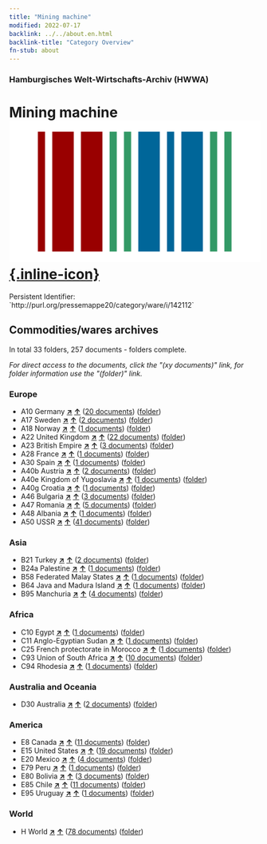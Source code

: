 ```yaml
---
title: "Mining machine"
modified: 2022-07-17
backlink: ../../about.en.html
backlink-title: "Category Overview"
fn-stub: about
---
```


### Hamburgisches Welt-Wirtschafts-Archiv (HWWA)

# Mining machine &#160; [![Wikidata](/images/Wikidata-logo.svg "Wikidata"){.inline-icon}](http://www.wikidata.org/entity/Q12099206)

<div class="hint">Persistent Identifier: `http://purl.org/pressemappe20/category/ware/i/142112`</div>







## Commodities/wares archives





In total 33 folders, 257 documents - folders complete.

_For direct access to the documents, click the "(xy documents)" link, for folder information use the "(folder)" link._



### Europe

- A10 Germany [**&nearr;**](../../../geo/i/126128/about.en.html "Germany (all folders)") [**&uarr;**](../../../geo/about.en.html#A10 "Country category system") (<a href="https://pm20.zbw.eu/iiifview/folder/wa/142112,126128" title="about: Mining machine : Germany" target="_blank">20 documents</a>) ([folder](../../../../folder/wa/1421xx/142112/1261xx/126128/about.en.html))
- A17 Sweden [**&nearr;**](../../../geo/i/140968/about.en.html "Sweden (all folders)") [**&uarr;**](../../../geo/about.en.html#A17 "Country category system") (<a href="https://pm20.zbw.eu/iiifview/folder/wa/142112,140968" title="about: Mining machine : Sweden" target="_blank">2 documents</a>) ([folder](../../../../folder/wa/1421xx/142112/1409xx/140968/about.en.html))
- A18 Norway [**&nearr;**](../../../geo/i/140969/about.en.html "Norway (all folders)") [**&uarr;**](../../../geo/about.en.html#A18 "Country category system") (<a href="https://pm20.zbw.eu/iiifview/folder/wa/142112,140969" title="about: Mining machine : Norway" target="_blank">1 documents</a>) ([folder](../../../../folder/wa/1421xx/142112/1409xx/140969/about.en.html))
- A22 United Kingdom [**&nearr;**](../../../geo/i/140974/about.en.html "United Kingdom (all folders)") [**&uarr;**](../../../geo/about.en.html#A22 "Country category system") (<a href="https://pm20.zbw.eu/iiifview/folder/wa/142112,140974" title="about: Mining machine : United Kingdom" target="_blank">22 documents</a>) ([folder](../../../../folder/wa/1421xx/142112/1409xx/140974/about.en.html))
- A23 British Empire [**&nearr;**](../../../geo/i/140978/about.en.html "British Empire (all folders)") [**&uarr;**](../../../geo/about.en.html#A23 "Country category system") (<a href="https://pm20.zbw.eu/iiifview/folder/wa/142112,140978" title="about: Mining machine : British Empire" target="_blank">3 documents</a>) ([folder](../../../../folder/wa/1421xx/142112/1409xx/140978/about.en.html))
- A28 France [**&nearr;**](../../../geo/i/140982/about.en.html "France (all folders)") [**&uarr;**](../../../geo/about.en.html#A28 "Country category system") (<a href="https://pm20.zbw.eu/iiifview/folder/wa/142112,140982" title="about: Mining machine : France" target="_blank">1 documents</a>) ([folder](../../../../folder/wa/1421xx/142112/1409xx/140982/about.en.html))
- A30 Spain [**&nearr;**](../../../geo/i/140984/about.en.html "Spain (all folders)") [**&uarr;**](../../../geo/about.en.html#A30 "Country category system") (<a href="https://pm20.zbw.eu/iiifview/folder/wa/142112,140984" title="about: Mining machine : Spain" target="_blank">1 documents</a>) ([folder](../../../../folder/wa/1421xx/142112/1409xx/140984/about.en.html))
- A40b Austria [**&nearr;**](../../../geo/i/141731/about.en.html "Austria (all folders)") [**&uarr;**](../../../geo/about.en.html#A40b "Country category system") (<a href="https://pm20.zbw.eu/iiifview/folder/wa/142112,141731" title="about: Mining machine : Austria" target="_blank">2 documents</a>) ([folder](../../../../folder/wa/1421xx/142112/1417xx/141731/about.en.html))
- A40e Kingdom of Yugoslavia [**&nearr;**](../../../geo/i/141028/about.en.html "Kingdom of Yugoslavia (all folders)") [**&uarr;**](../../../geo/about.en.html#A40e "Country category system") (<a href="https://pm20.zbw.eu/iiifview/folder/wa/142112,141028" title="about: Mining machine : Kingdom of Yugoslavia" target="_blank">1 documents</a>) ([folder](../../../../folder/wa/1421xx/142112/1410xx/141028/about.en.html))
- A40g Croatia [**&nearr;**](../../../geo/i/141030/about.en.html "Croatia (all folders)") [**&uarr;**](../../../geo/about.en.html#A40g "Country category system") (<a href="https://pm20.zbw.eu/iiifview/folder/wa/142112,141030" title="about: Mining machine : Croatia" target="_blank">1 documents</a>) ([folder](../../../../folder/wa/1421xx/142112/1410xx/141030/about.en.html))
- A46 Bulgaria [**&nearr;**](../../../geo/i/141039/about.en.html "Bulgaria (all folders)") [**&uarr;**](../../../geo/about.en.html#A46 "Country category system") (<a href="https://pm20.zbw.eu/iiifview/folder/wa/142112,141039" title="about: Mining machine : Bulgaria" target="_blank">3 documents</a>) ([folder](../../../../folder/wa/1421xx/142112/1410xx/141039/about.en.html))
- A47 Romania [**&nearr;**](../../../geo/i/141040/about.en.html "Romania (all folders)") [**&uarr;**](../../../geo/about.en.html#A47 "Country category system") (<a href="https://pm20.zbw.eu/iiifview/folder/wa/142112,141040" title="about: Mining machine : Romania" target="_blank">5 documents</a>) ([folder](../../../../folder/wa/1421xx/142112/1410xx/141040/about.en.html))
- A48 Albania [**&nearr;**](../../../geo/i/141041/about.en.html "Albania (all folders)") [**&uarr;**](../../../geo/about.en.html#A48 "Country category system") (<a href="https://pm20.zbw.eu/iiifview/folder/wa/142112,141041" title="about: Mining machine : Albania" target="_blank">1 documents</a>) ([folder](../../../../folder/wa/1421xx/142112/1410xx/141041/about.en.html))
- A50 USSR [**&nearr;**](../../../geo/i/141043/about.en.html "USSR (all folders)") [**&uarr;**](../../../geo/about.en.html#A50 "Country category system") (<a href="https://pm20.zbw.eu/iiifview/folder/wa/142112,141043" title="about: Mining machine : USSR" target="_blank">41 documents</a>) ([folder](../../../../folder/wa/1421xx/142112/1410xx/141043/about.en.html))

### Asia

- B21 Turkey [**&nearr;**](../../../geo/i/141111/about.en.html "Turkey (all folders)") [**&uarr;**](../../../geo/about.en.html#B21 "Country category system") (<a href="https://pm20.zbw.eu/iiifview/folder/wa/142112,141111" title="about: Mining machine : Turkey" target="_blank">2 documents</a>) ([folder](../../../../folder/wa/1421xx/142112/1411xx/141111/about.en.html))
- B24a Palestine [**&nearr;**](../../../geo/i/141115/about.en.html "Palestine (all folders)") [**&uarr;**](../../../geo/about.en.html#B24a "Country category system") (<a href="https://pm20.zbw.eu/iiifview/folder/wa/142112,141115" title="about: Mining machine : Palestine" target="_blank">1 documents</a>) ([folder](../../../../folder/wa/1421xx/142112/1411xx/141115/about.en.html))
- B58 Federated Malay States [**&nearr;**](../../../geo/i/141206/about.en.html "Federated Malay States (all folders)") [**&uarr;**](../../../geo/about.en.html#B58 "Country category system") (<a href="https://pm20.zbw.eu/iiifview/folder/wa/142112,141206" title="about: Mining machine : Federated Malay States" target="_blank">1 documents</a>) ([folder](../../../../folder/wa/1421xx/142112/1412xx/141206/about.en.html))
- B64 Java and Madura Island [**&nearr;**](../../../geo/i/141220/about.en.html "Java and Madura Island (all folders)") [**&uarr;**](../../../geo/about.en.html#B64 "Country category system") (<a href="https://pm20.zbw.eu/iiifview/folder/wa/142112,141220" title="about: Mining machine : Java and Madura Island" target="_blank">1 documents</a>) ([folder](../../../../folder/wa/1421xx/142112/1412xx/141220/about.en.html))
- B95 Manchuria [**&nearr;**](../../../geo/i/141258/about.en.html "Manchuria (all folders)") [**&uarr;**](../../../geo/about.en.html#B95 "Country category system") (<a href="https://pm20.zbw.eu/iiifview/folder/wa/142112,141258" title="about: Mining machine : Manchuria" target="_blank">4 documents</a>) ([folder](../../../../folder/wa/1421xx/142112/1412xx/141258/about.en.html))

### Africa

- C10 Egypt [**&nearr;**](../../../geo/i/141336/about.en.html "Egypt (all folders)") [**&uarr;**](../../../geo/about.en.html#C10 "Country category system") (<a href="https://pm20.zbw.eu/iiifview/folder/wa/142112,141336" title="about: Mining machine : Egypt" target="_blank">1 documents</a>) ([folder](../../../../folder/wa/1421xx/142112/1413xx/141336/about.en.html))
- C11 Anglo-Egyptian Sudan [**&nearr;**](../../../geo/i/141338/about.en.html "Anglo-Egyptian Sudan (all folders)") [**&uarr;**](../../../geo/about.en.html#C11 "Country category system") (<a href="https://pm20.zbw.eu/iiifview/folder/wa/142112,141338" title="about: Mining machine : Anglo-Egyptian Sudan" target="_blank">1 documents</a>) ([folder](../../../../folder/wa/1421xx/142112/1413xx/141338/about.en.html))
- C25 French protectorate in Morocco [**&nearr;**](../../../geo/i/141358/about.en.html "French protectorate in Morocco (all folders)") [**&uarr;**](../../../geo/about.en.html#C25 "Country category system") (<a href="https://pm20.zbw.eu/iiifview/folder/wa/142112,141358" title="about: Mining machine : French protectorate in Morocco" target="_blank">1 documents</a>) ([folder](../../../../folder/wa/1421xx/142112/1413xx/141358/about.en.html))
- C93 Union of South Africa [**&nearr;**](../../../geo/i/141454/about.en.html "Union of South Africa (all folders)") [**&uarr;**](../../../geo/about.en.html#C93 "Country category system") (<a href="https://pm20.zbw.eu/iiifview/folder/wa/142112,141454" title="about: Mining machine : Union of South Africa" target="_blank">10 documents</a>) ([folder](../../../../folder/wa/1421xx/142112/1414xx/141454/about.en.html))
- C94 Rhodesia [**&nearr;**](../../../geo/i/141456/about.en.html "Rhodesia (all folders)") [**&uarr;**](../../../geo/about.en.html#C94 "Country category system") (<a href="https://pm20.zbw.eu/iiifview/folder/wa/142112,141456" title="about: Mining machine : Rhodesia" target="_blank">1 documents</a>) ([folder](../../../../folder/wa/1421xx/142112/1414xx/141456/about.en.html))

### Australia and Oceania

- D30 Australia [**&nearr;**](../../../geo/i/141621/about.en.html "Australia (all folders)") [**&uarr;**](../../../geo/about.en.html#D30 "Country category system") (<a href="https://pm20.zbw.eu/iiifview/folder/wa/142112,141621" title="about: Mining machine : Australia" target="_blank">2 documents</a>) ([folder](../../../../folder/wa/1421xx/142112/1416xx/141621/about.en.html))

### America

- E8 Canada [**&nearr;**](../../../geo/i/141644/about.en.html "Canada (all folders)") [**&uarr;**](../../../geo/about.en.html#E8 "Country category system") (<a href="https://pm20.zbw.eu/iiifview/folder/wa/142112,141644" title="about: Mining machine : Canada" target="_blank">11 documents</a>) ([folder](../../../../folder/wa/1421xx/142112/1416xx/141644/about.en.html))
- E15 United States [**&nearr;**](../../../geo/i/141653/about.en.html "United States (all folders)") [**&uarr;**](../../../geo/about.en.html#E15 "Country category system") (<a href="https://pm20.zbw.eu/iiifview/folder/wa/142112,141653" title="about: Mining machine : United States" target="_blank">19 documents</a>) ([folder](../../../../folder/wa/1421xx/142112/1416xx/141653/about.en.html))
- E20 Mexico [**&nearr;**](../../../geo/i/141657/about.en.html "Mexico (all folders)") [**&uarr;**](../../../geo/about.en.html#E20 "Country category system") (<a href="https://pm20.zbw.eu/iiifview/folder/wa/142112,141657" title="about: Mining machine : Mexico" target="_blank">4 documents</a>) ([folder](../../../../folder/wa/1421xx/142112/1416xx/141657/about.en.html))
- E79 Peru [**&nearr;**](../../../geo/i/141689/about.en.html "Peru (all folders)") [**&uarr;**](../../../geo/about.en.html#E79 "Country category system") (<a href="https://pm20.zbw.eu/iiifview/folder/wa/142112,141689" title="about: Mining machine : Peru" target="_blank">1 documents</a>) ([folder](../../../../folder/wa/1421xx/142112/1416xx/141689/about.en.html))
- E80 Bolivia [**&nearr;**](../../../geo/i/141690/about.en.html "Bolivia (all folders)") [**&uarr;**](../../../geo/about.en.html#E80 "Country category system") (<a href="https://pm20.zbw.eu/iiifview/folder/wa/142112,141690" title="about: Mining machine : Bolivia" target="_blank">3 documents</a>) ([folder](../../../../folder/wa/1421xx/142112/1416xx/141690/about.en.html))
- E85 Chile [**&nearr;**](../../../geo/i/141691/about.en.html "Chile (all folders)") [**&uarr;**](../../../geo/about.en.html#E85 "Country category system") (<a href="https://pm20.zbw.eu/iiifview/folder/wa/142112,141691" title="about: Mining machine : Chile" target="_blank">11 documents</a>) ([folder](../../../../folder/wa/1421xx/142112/1416xx/141691/about.en.html))
- E95 Uruguay [**&nearr;**](../../../geo/i/141695/about.en.html "Uruguay (all folders)") [**&uarr;**](../../../geo/about.en.html#E95 "Country category system") (<a href="https://pm20.zbw.eu/iiifview/folder/wa/142112,141695" title="about: Mining machine : Uruguay" target="_blank">1 documents</a>) ([folder](../../../../folder/wa/1421xx/142112/1416xx/141695/about.en.html))

### World

- H World [**&nearr;**](../../../geo/i/141728/about.en.html "World (all folders)") [**&uarr;**](../../../geo/about.en.html#H "Country category system") (<a href="https://pm20.zbw.eu/iiifview/folder/wa/142112,141728" title="about: Mining machine : World" target="_blank">78 documents</a>) ([folder](../../../../folder/wa/1421xx/142112/1417xx/141728/about.en.html))








